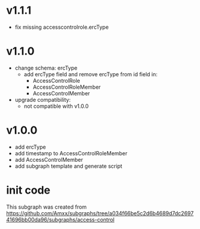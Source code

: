 # v1.1.1

- fix missing accesscontrolrole.ercType

# v1.1.0

- change schema: ercType
  - add ercType field and remove ercType from id field in:
    - AccessControlRole
    - AccessControlRoleMember
    - AccessControlMember
- upgrade compatibility:
  - not compatible with v1.0.0

# v1.0.0

- add ercType
- add timestamp to AccessControlRoleMember
- add AccessControlMember
- add subgraph template and generate script

# init code

This subgraph was created from https://github.com/Amxx/subgraphs/tree/a034f66be5c2d6b4689d7dc269741696bb00da96/subgraphs/access-control